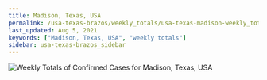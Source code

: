 ```yaml
---
title: Madison, Texas, USA
permalink: /usa-texas-brazos/weekly_totals/usa-texas-madison-weekly_totals.html
last_updated: Aug 5, 2021
keywords: ["Madison, Texas, USA", "weekly totals"]
sidebar: usa-texas-brazos_sidebar
---
```


![Weekly Totals of Confirmed Cases for Madison, Texas, USA](/covid_tracker/images/graphs/usa-texas-madison-weekly_totals_graph.png)

